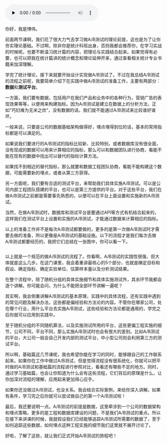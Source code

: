 <audio id="audio" title="导读 | 科学、规范的A/B测试流程，是什么样的？" controls="" preload="none"><source id="mp3" src="https://static001.geekbang.org/resource/audio/50/5b/5082af91d3e6d68yyedf949de494335b.mp3"></audio>

你好，我是博伟。

前面两节课啊，我们花了很大力气去学习做A/B测试的理论前提，这也是为了让你夯实理论基础。不过啊，除非你是统计科班出身，否则我都会推荐你，在学习实战的时候呢，也要不断温习统计篇的内容，把理论与实践结合起来。如果觉得有必要，也可以把我在统计篇讲的统计概念和理论延伸开来，通过查看相关统计专业书籍来加深理解。

学完了统计理论，接下来就要开始设计实现做A/B测试了。不过在我总结A/B测试的流程之前呢，我要简单介绍下在实践中做A/B测试的准备工作，主要有两部分：**数据**和**测试平台**。

一方面，我们要有数据，包括用户在我们产品和业务中的各种行为，营销广告的表现效果等等，以便用来构建指标。因为A/B测试是建立在数据上的分析方法，正如“巧妇难为无米之炊”，没有数据的话，我们就不能通过A/B测试来比较谁好谁坏。

一般来说，只要是公司的数据基础架构做得好，埋点埋得到位的话，基本的常用指标都是可以满足的。

如果说我们要进行的A/B测试的指标比较新、比较特别，或者数据库没有很全面，没有现成的数据可以用来计算相应的指标，那么可以和数据团队进行协商，看能不能在现有的数据中找出可以替代的指标计算方法。

如果找不到相近的替代指标，那么就要和数据工程团队协商，看能不能构建这个数据，可能需要新的埋点，或者从第三方获得。

另一方面呢，我们要有合适的测试平台，来帮助我们具体实施A/B测试。可以是公司内部工程团队搭建的平台，也可以是第三方提供的平台。对于这些平台，我们在做A/B测试之前都是需要事先熟悉的，以便可以在平台上面设置和实施新的A/B测试。

当然，在做A/B测试时，数据库和测试平台是要通过API等方式有机结合起来的，这样我们在测试平台上设置和实施的A/B测试，才能通过数据来计算相应的指标。

以上的准备工作并不是每次A/B测试都要做的，更多的是第一次做A/B测试时才需要去做的准备，所以更像是A/B测试的基础设施。以下的流程才是我们每次去做A/B测试都要经历的，我把它们总结在一张图中，你可以看一下。

<img src="https://static001.geekbang.org/resource/image/86/e5/86a26b183d53e37a247d54f06e38bae5.png" alt="">

以上就是一个规范的做A/B测试的流程了。你看啊，A/B测试的实践性很强，但大体就是这么几步。在这门课里，我会着重讲最核心的5个部分，也就是确定目标和假设、确定指标、确定实验单位、估算样本量以及分析测试结果。

在整个流程中，除了随机分组的具体实施细节和具体实施测试外，其余环节我都会逐个讲解。你可能会问，为什么不能把全部环节讲解一遍呢？

其实啊，我会侧重讲解A/B测试的基本原理，实践中的具体流程，还有实践中遇到的常见问题及解决办法，这些都是偏经验和方法论的内容。不管你在哪家公司，处在哪个行业，用什么平台去实施A/B测试，这些经验和方法论都是通用的，学完之后你就可以应用到实践中。

至于随机分组的不同随机算法，以及实施测试所用的平台，这些更偏工程实施的细节，公司不同，平台不同，那么实施A/B测试时也会有很大的差别。比如A/B测试的平台，大公司一般会自己开发内部的测试平台，中小型公司则会利用第三方的测试平台。

所以啊，基础篇这几节课呢，我也希望你能在学习的同时，能够跟自己的工作联系起来。如果你在工作中做过A/B测试，但是觉得流程没有很系统化，你就可以把平时做的A/B测试和基础篇的流程进行参照对比，看看还有哪些不足的地方。同时，通过学习基础篇，也会让你知道为什么会有这些流程，它们背后的原理是什么，让你加深对流程的理解，应用起来更加得心应手。

如果你还没做过A/B测试，也没关系。我会结合实际案例，来给你深入讲解。如果有条件，学习完之后你就可以尝试做自己的第一个A/B测试啦！

最后，我还要说明一点。A/B测试的前提是数据，这里牵涉到一个公司的数据架构和埋点策略，更多的是工程和数据库建设的问题，不是我们A/B测试的重点。所以在接下来讲课的时候，我就假设我们已经能够追踪A/B测试所需要的数据了，至于如何追踪这些数据，如何埋点这种工程实施的细节我们这里就不展开讨论了。

好啦，了解了这些，就让我们正式开始A/B测试的旅程吧！
